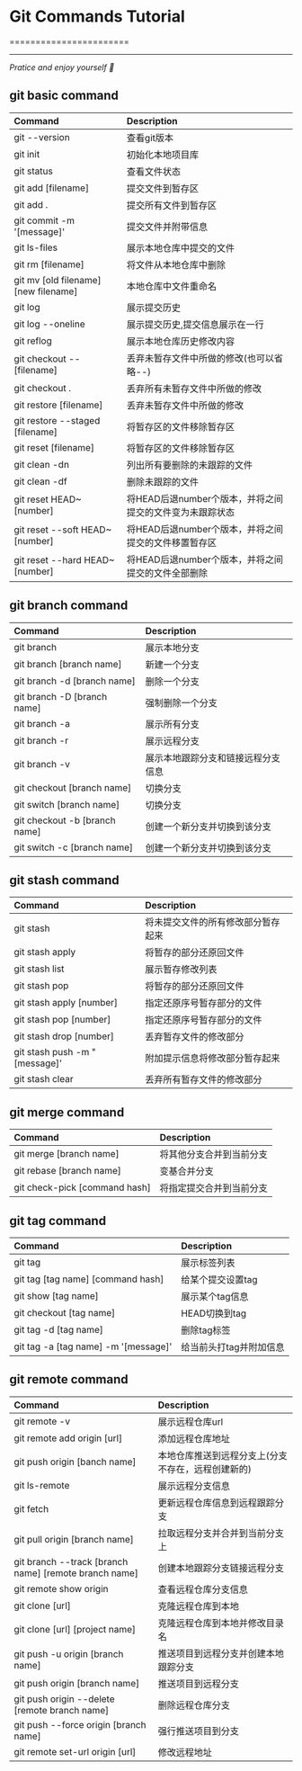# Git Commands Tutorial
=======================

___

_Pratice and enjoy yourself 🥳_


## git basic command

| Command | Description |
|:--|:--|
|  git --version | 查看git版本 |
|  git init                |初始化本地项目库                      |
|  git status              |查看文件状态                          |
|  git add [filename]      |提交文件到暂存区                      |
|  git add .               |提交所有文件到暂存区                  |
|  git commit -m '[message]' |提交文件并附带信息                    |
|  git ls-files            |展示本地仓库中提交的文件              |
|  git rm [filename]       |将文件从本地仓库中删除                |
|  git mv [old filename] [new filename] |本地仓库中文件重命名|
|  git log                 |展示提交历史                          |
|  git log --oneline       |展示提交历史,提交信息展示在一行       |
|  git reflog                     | 展示本地仓库历史修改内容|
|  git checkout -- [filename]        |  丢弃未暂存文件中所做的修改(也可以省略--)                   |
|  git checkout .                    |  丢弃所有未暂存文件中所做的修改                             |
|  git restore [filename]            |  丢弃未暂存文件中所做的修改                                 |
|  git restore --staged [filename]   |  将暂存区的文件移除暂存区                                   |
|  git reset [filename]              |  将暂存区的文件移除暂存区                                   |
|  git clean -dn                     |  列出所有要删除的未跟踪的文件                               |
|  git clean -df                     |  删除未跟踪的文件                                           |
|  git reset HEAD~[number]           |  将HEAD后退number个版本，并将之间提交的文件变为未跟踪状态   |
|  git reset --soft HEAD~[number]    |  将HEAD后退number个版本，并将之间提交的文件移置暂存区       |
|  git reset --hard HEAD~[number]    |  将HEAD后退number个版本，并将之间提交的文件全部删除         |
  
   
## git branch command

| Command | Description |
|:--|:--|
|   git branch                 |展示本地分支                         |
|   git branch [branch name]   |新建一个分支                         |
|   git branch -d [branch name]|删除一个分支                         |
|   git branch -D [branch name]|强制删除一个分支                     |
|   git branch -a              |展示所有分支                         |
|   git branch -r              |展示远程分支                         |
|   git branch -v              |展示本地跟踪分支和链接远程分支信息   |
|   git checkout [branch name]    | 切换分支                      |
|   git switch [branch name]      | 切换分支                      |
|   git checkout -b [branch name] | 创建一个新分支并切换到该分支  |
|   git switch -c [branch name]   | 创建一个新分支并切换到该分支  |


## git stash command

| Command | Description |
|:--|:--|
|   git stash                     |将未提交文件的所有修改部分暂存起来|
|   git stash apply               |将暂存的部分还原回文件            |
|   git stash list                |展示暂存修改列表                  |
|   git stash pop                 |将暂存的部分还原回文件            |
|   git stash apply [number]      |指定还原序号暂存部分的文件        |
|   git stash pop [number]        |指定还原序号暂存部分的文件        |
|   git stash drop [number]       |丢弃暂存文件的修改部分            |
|   git stash push -m "[message]' |附加提示信息将修改部分暂存起来    |
|   git stash clear               |丢弃所有暂存文件的修改部分        |
 
## git merge command

| Command | Description |
|:--|:--|
|   git merge [branch name]        | 将其他分支合并到当前分支|
|   git rebase [branch name]       | 变基合并分支            |
|   git check-pick [command hash]  | 将指定提交合并到当前分支|

## git tag command

| Command | Description |
|:--|:--|
|   git tag                                | 展示标签列表            |
|   git tag [tag name] [command hash]      | 给某个提交设置tag       |
|   git show [tag name]                    | 展示某个tag信息         |
|   git checkout [tag name]                | HEAD切换到tag           |
|   git tag -d [tag name]                  | 删除tag标签             |
|   git tag -a [tag name] -m '[message]'   | 给当前头打tag并附加信息 |

## git remote command

| Command | Description |
|:--|:--|
|   git remote -v                                          | 展示远程仓库url                                      |
|   git remote add origin [url]                            | 添加远程仓库地址                                     |
|   git push origin [banch name]                           | 本地仓库推送到远程分支上(分支不存在，远程创建新的)   |
|   git ls-remote                                          | 展示远程分支信息                                     |
|   git fetch                                              | 更新远程仓库信息到远程跟踪分支                       |
|   git pull origin [branch name]                          | 拉取远程分支并合并到当前分支上                       |
|   git branch --track [branch name] [remote branch name]  | 创建本地跟踪分支链接远程分支                         |
|   git remote show origin                                 | 查看远程仓库分支信息                                 |
|   git clone [url]                                        | 克隆远程仓库到本地                                   |
|   git clone [url] [project name]                         | 克隆远程仓库到本地并修改目录名                       |
|   git push -u origin [branch name]                       | 推送项目到远程分支并创建本地跟踪分支                 |
|   git push origin [branch name]                          | 推送项目到远程分支                                   |
|   git push origin --delete [remote branch name]          | 删除远程仓库分支                                     |
|   git push --force origin [branch name]                  | 强行推送项目到分支                                   |
|   git remote set-url origin [url]                        | 修改远程地址                                         |
 
 
